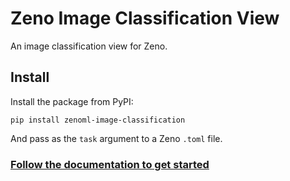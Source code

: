 # Zeno Image Classification View

An image classification view for Zeno.

## Install

Install the package from PyPI:

```
pip install zenoml-image-classification
```

And pass as the `task` argument to a Zeno `.toml` file.

### [Follow the documentation to get started](https://dig.cmu.edu/zeno/intro.html)
